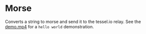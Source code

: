 # Morse

Converts a string to morse and send it to the tessel.io relay.
See the [demo.mp4](https://raw.githubusercontent.com/Swaagie/morse/master/demo.mp4)
for a `hello world` demonstration.